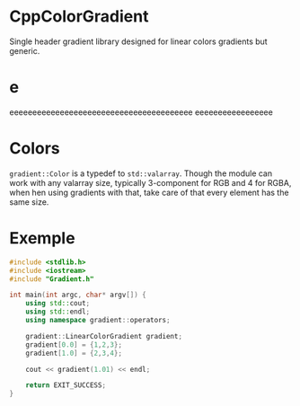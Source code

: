 # CppColorGradient
Single header gradient library designed for linear colors gradients but generic.

# e

eeeeeeeeeeeeeeeeeeeeeeeeeeeeeeeeeeeeeeee
eeeeeeeeeeeeeeeee

# Colors

`gradient::Color` is a typedef to `std::valarray`. Though the module can work with any valarray size, typically 3-component for RGB and 4 for RGBA,
when hen using gradients with that, take care of that every element has the same size.

# Exemple

```c++
#include <stdlib.h>
#include <iostream>
#include "Gradient.h"

int main(int argc, char* argv[]) {
    using std::cout;
    using std::endl;
    using namespace gradient::operators;

    gradient::LinearColorGradient gradient;
    gradient[0.0] = {1,2,3};
    gradient[1.0] = {2,3,4};

    cout << gradient(1.01) << endl;

    return EXIT_SUCCESS;
}
```
